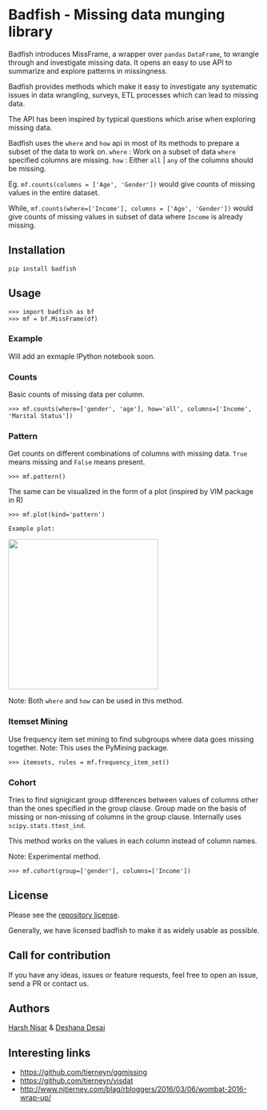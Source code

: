 # Badfish - Missing data munging library

Badfish introduces MissFrame, a wrapper over `pandas` `DataFrame`, to wrangle through and investigate missing data. It opens an easy to
use API to summarize and explore patterns in missingness. 

Badfish provides methods which make it easy to investigate any systematic issues in data wrangling, surveys, ETL processes which can lead to missing data.

The API has been inspired by typical questions which arise when exploring missing data.

Badfish uses the `where` and `how` api in most of its methods to prepare a subset of the data to work on. 
`where` : Work on a subset of data `where` specified columns are missing.
`how` : Either `all` | `any` of the columns should be missing.

Eg. `mf.counts(columns = ['Age', 'Gender'])` would give counts of missing values in the entire dataset.

While, `mf.counts(where=['Income'], columns = ['Age', 'Gender'])` would give counts of missing values in subset of data where
`Income` is already missing. 


## Installation
`pip install badfish`

## Usage
    >>> import badfish as bf
    >>> mf = bf.MissFrame(df)

### Example
Will add an exmaple IPython notebook soon.

### Counts
Basic counts of missing data per column.

    >>> mf.counts(where=['gender', 'age'], how='all', columns=['Income', 'Marital Status'])

### Pattern
Get counts on different combinations of columns with missing data. `True` means missing and `False` means present.

    >>> mf.pattern()

The same can be visualized in the form of a plot (inspired by VIM package in R)

    >>> mf.plot(kind='pattern')

    Example plot:

<img src="https://raw.githubusercontent.com/harshnisar/badfish/master/images/patternplot.png" width=300 />

Note: Both `where` and `how` can be used in this method.

### Itemset Mining
Use frequency item set mining to find subgroups where data goes missing together.
Note: This uses the PyMining package.

    >>> itemsets, rules = mf.frequency_item_set()

### Cohort
Tries to find signigicant group differences between values of columns other than the ones specified in the group clause. Group 
made on the basis of missing or non-missing of columns in the group clause. Internally uses `scipy.stats.ttest_ind`.

This method works on the values in each column instead of column names.

Note: Experimental method. 

    >>> mf.cohort(group=['gender'], columns=['Income'])


## License
Please see the [repository license](https://github.com/harshnisar/badfish/blob/master/LICENSE).

Generally, we have licensed badfish to make it as widely usable as possible. 

## Call for contribution
If you have any ideas, issues or feature requests, feel free to open an issue, send a PR or contact us.


## Authors
[Harsh Nisar](http://github.com/harshnisar) & [Deshana Desai](http://github.com/deshna)



## Interesting links
 - https://github.com/tierneyn/ggmissing
 - https://github.com/tierneyn/visdat
 - http://www.njtierney.com/blag/rbloggers/2016/03/06/wombat-2016-wrap-up/


